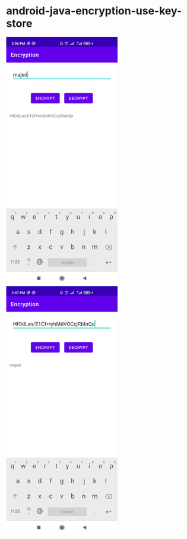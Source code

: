# android-java-encryption-use-key-store

<img src="https://github.com/majedalmoqbeli/android-java-encryption-use-key-store/blob/master/screenshots/EnCryptor.jpg" width="300">

<img src="https://github.com/majedalmoqbeli/android-java-encryption-use-key-store/blob/master/screenshots/DeCryptor.jpg" width="300">


